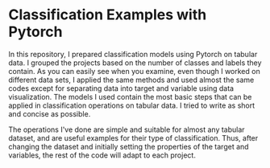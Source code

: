 # Classification Examples with Pytorch

In this repository, I prepared classification models using Pytorch on tabular data. I grouped the projects based on the number of classes and labels they contain. As you can easily see when you examine, even though I worked on different data sets, I applied the same methods and used almost the same codes except for separating data into target and variable using data visualization. The models I used contain the most basic steps that can be applied in classification operations on tabular data. I tried to write as short and concise as possible.

The operations I've done are simple and suitable for almost any tabular dataset, and are useful examples for their type of classification. Thus, after changing the dataset and initially setting the properties of the target and variables, the rest of the code will adapt to each project.
